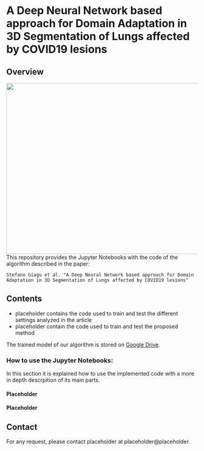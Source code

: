 # A Deep Neural Network based approach for Domain Adaptation in 3D Segmentation of Lungs affected by COVID19 lesions
## Overview

<div align="center">
  <img src="./resources/main.png" width="800" height="450">
</div>
This repository provides the Jupyter Notebooks with the code of the algorithm described in the paper:

```
Stefano Giagu et al. "A Deep Neural Network based approach for Domain Adaptation in 3D Segmentation of Lungs affected by COVID19 lesions"
```

## Contents
- placeholder contains the code used to train and test the different settings analyzed in the article
- placeholder contain the code used to train and test the proposed method

The trained model of our algorithm is stored on [Google Drive](https://drive.google.com/).

### How to use the Jupyter Notebooks:
In this section it is explained how to use the implemented code with a more in depth descrpition of its main parts.

#### Placeholder

#### Placeholder

## Contact

For any request, please contact placeholder at placeholder@placeholder.
